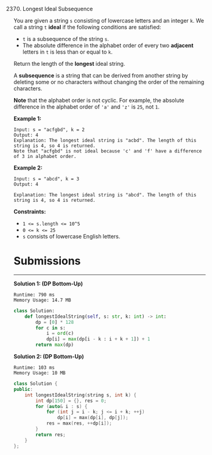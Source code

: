 2370. Longest Ideal Subsequence

You are given a string `s` consisting of lowercase letters and an integer `k`. We call a string `t` **ideal** if the following conditions are satisfied:

* `t` is a subsequence of the string `s`.
* The absolute difference in the alphabet order of every two **adjacent** letters in `t` is less than or equal to `k`.

Return the length of the **longest** ideal string.

A **subsequence** is a string that can be derived from another string by deleting some or no characters without changing the order of the remaining characters.

**Note** that the alphabet order is not cyclic. For example, the absolute difference in the alphabet order of `'a'` and `'z'` is `25`, not `1`.

 

**Example 1:**
```
Input: s = "acfgbd", k = 2
Output: 4
Explanation: The longest ideal string is "acbd". The length of this string is 4, so 4 is returned.
Note that "acfgbd" is not ideal because 'c' and 'f' have a difference of 3 in alphabet order.
```

**Example 2:**
```
Input: s = "abcd", k = 3
Output: 4

Explanation: The longest ideal string is "abcd". The length of this string is 4, so 4 is returned.
```

**Constraints:**

* `1 <= s.length <= 10^5`
* `0 <= k <= 25`
* `s` consists of lowercase English letters.

# Submissions
---
**Solution 1: (DP Bottom-Up)**
```
Runtime: 790 ms
Memory Usage: 14.7 MB
```
```python
class Solution:
    def longestIdealString(self, s: str, k: int) -> int:
        dp = [0] * 128
        for c in s:
            i = ord(c)
            dp[i] = max(dp[i - k : i + k + 1]) + 1
        return max(dp)
```

**Solution 2: (DP Bottom-Up)**
```
Runtime: 103 ms
Memory Usage: 10 MB
```
```c++
class Solution {
public:
    int longestIdealString(string s, int k) {
        int dp[150] = {}, res = 0;
        for (auto& i : s) {
            for (int j = i - k; j <= i + k; ++j)
                dp[i] = max(dp[i], dp[j]);
            res = max(res, ++dp[i]);
        }
        return res;
    }
};
```
